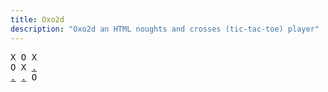```yaml
---
title: Oxo2d 
description: "Oxo2d an HTML noughts and crosses (tic-tac-toe) player"
---
```


<pre class="oxo2d">
X O X
O X <a href="../2b/">.</a>
<a href="../2i/">.</a> <a href="../2f/">.</a> O
</pre>
